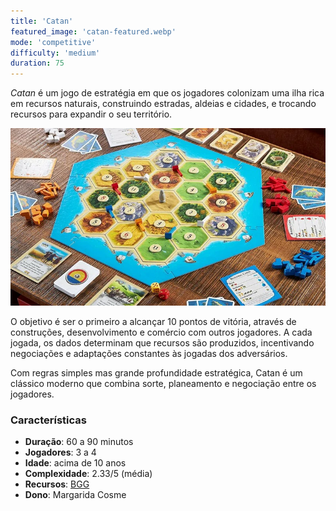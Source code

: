 ```yaml
---
title: 'Catan'
featured_image: 'catan-featured.webp'
mode: 'competitive'
difficulty: 'medium'
duration: 75
---
```


*Catan* é um jogo de estratégia em que os jogadores colonizam uma ilha rica em recursos naturais, construindo estradas, aldeias e cidades, e trocando recursos para expandir o seu território.

<!--more-->

![Catan board setup](catan-featured.webp)

O objetivo é ser o primeiro a alcançar 10 pontos de vitória, através de construções, desenvolvimento e comércio com outros jogadores. A cada jogada, os dados determinam que recursos são produzidos, incentivando negociações e adaptações constantes às jogadas dos adversários.

Com regras simples mas grande profundidade estratégica, Catan é um clássico moderno que combina sorte, planeamento e negociação entre os jogadores.

### Características

- **Duração**: 60 a 90 minutos
- **Jogadores**: 3 a 4
- **Idade**: acima de 10 anos
- **Complexidade**: 2.33/5 (média)
- **Recursos**: [BGG](https://boardgamegeek.com/boardgame/13/catan)
- **Dono**: Margarida Cosme
